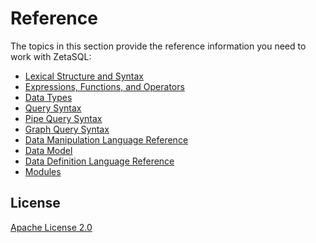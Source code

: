 

<!-- mdlint off(WHITESPACE_LINE_LENGTH) -->

# Reference

The topics in this section provide the reference information you need to work
with ZetaSQL:

* [Lexical Structure and Syntax](lexical.md)
* [Expressions, Functions, and Operators](functions-and-operators.md)
* [Data Types](data-types.md)
* [Query Syntax](query-syntax.md)
* [Pipe Query Syntax](pipe-syntax.md)
* [Graph Query Syntax](graph-intro.md)
* [Data Manipulation Language Reference](data-manipulation-language.md)
* [Data Model](data-model.md)
* [Data Definition Language Reference](data-definition-language.md)
* [Modules](modules.md)

## License

[Apache License 2.0](../LICENSE)

